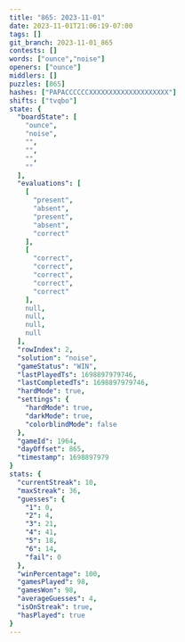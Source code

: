 ```yaml
---
title: "865: 2023-11-01"
date: 2023-11-01T21:06:19-07:00
tags: []
git_branch: 2023-11-01_865
contests: []
words: ["ounce","noise"]
openers: ["ounce"]
middlers: []
puzzles: [865]
hashes: ["PAPACCCCCCXXXXXXXXXXXXXXXXXXXX"]
shifts: ["tvqbo"]
state: {
  "boardState": [
    "ounce",
    "noise",
    "",
    "",
    "",
    ""
  ],
  "evaluations": [
    [
      "present",
      "absent",
      "present",
      "absent",
      "correct"
    ],
    [
      "correct",
      "correct",
      "correct",
      "correct",
      "correct"
    ],
    null,
    null,
    null,
    null
  ],
  "rowIndex": 2,
  "solution": "noise",
  "gameStatus": "WIN",
  "lastPlayedTs": 1698897979746,
  "lastCompletedTs": 1698897979746,
  "hardMode": true,
  "settings": {
    "hardMode": true,
    "darkMode": true,
    "colorblindMode": false
  },
  "gameId": 1964,
  "dayOffset": 865,
  "timestamp": 1698897979
}
stats: {
  "currentStreak": 10,
  "maxStreak": 36,
  "guesses": {
    "1": 0,
    "2": 4,
    "3": 21,
    "4": 41,
    "5": 18,
    "6": 14,
    "fail": 0
  },
  "winPercentage": 100,
  "gamesPlayed": 98,
  "gamesWon": 98,
  "averageGuesses": 4,
  "isOnStreak": true,
  "hasPlayed": true
}
---
```

<!-- more -->

